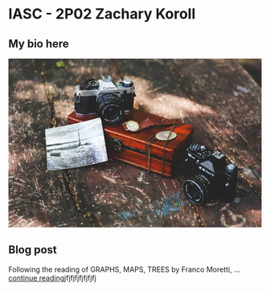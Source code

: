 # IASC - 2P02 Zachary Koroll

## My bio here 

![](images/Can.jpg)

## Blog post

Following the reading of GRAPHS, MAPS, TREES by Franco Moretti, ... [continue reading](Blog)jfjfjfjfjfjfjfj

